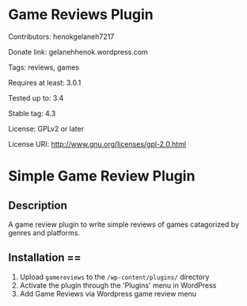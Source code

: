 # Game Reviews Plugin
Contributors: henokgelaneh7217

Donate link: gelanehhenok.wordpress.com

Tags: reviews, games

Requires at least: 3.0.1

Tested up to: 3.4

Stable tag: 4.3

License: GPLv2 or later

License URI: http://www.gnu.org/licenses/gpl-2.0.html

# Simple Game Review Plugin

## Description

A game review plugin to write simple reviews of games catagorized by genres and platforms.

## Installation ==

1. Upload `gamereviews` to the `/wp-content/plugins/` directory
2. Activate the plugin through the 'Plugins' menu in WordPress
3. Add Game Reviews via Wordpress game review menu

